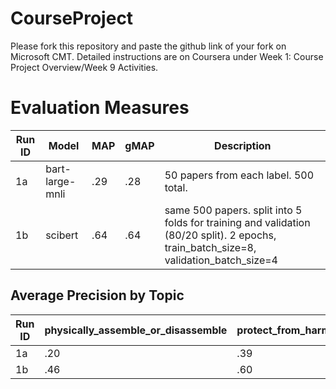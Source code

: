 # CourseProject

Please fork this repository and paste the github link of your fork on Microsoft CMT. Detailed instructions are on Coursera under Week 1: Course Project Overview/Week 9 Activities.

# Evaluation Measures

| Run ID  | Model               | MAP   | gMAP  | Description                                                                                                                           |
| ------- | ------------------- | ----- | ------| ------------------------------------------------------------------------------------------------------------------------------------- |
| 1a      | bart-large-mnli     | .29   | .28   | 50 papers from each label. 500 total.                                                                                                 |
| 1b      | scibert             | .64   | .64   | same 500 papers. split into 5 folds for training and validation (80/20 split). 2 epochs, train_batch_size=8, validation_batch_size=4  |


## Average Precision by Topic

| Run ID  | physically_assemble_or_disassemble | protect_from_harm | sense_send_or_process_information | chemically_modify_or_change_energy_state | maintain_structural_integrity | attach | move | process_resources | sustain_ecological_community | change_size_or_color |
| ------- | ---------------------------------- | ----------------- | --------------------------------- | ---------------------------------------- | ----------------------------- | ------ | ---- | ----------------- | ---------------------------- | -------------------- |
| 1a      | .20                                | .39               | .22                               | .24                                      | .29                           | .46    | .34  | .33               | .29                          | .19                  |
| 1b      | .46                                | .60               | .78                               | .54                                      | .65                           | .65    | .71  | .71               | .70                          | .65                  |
